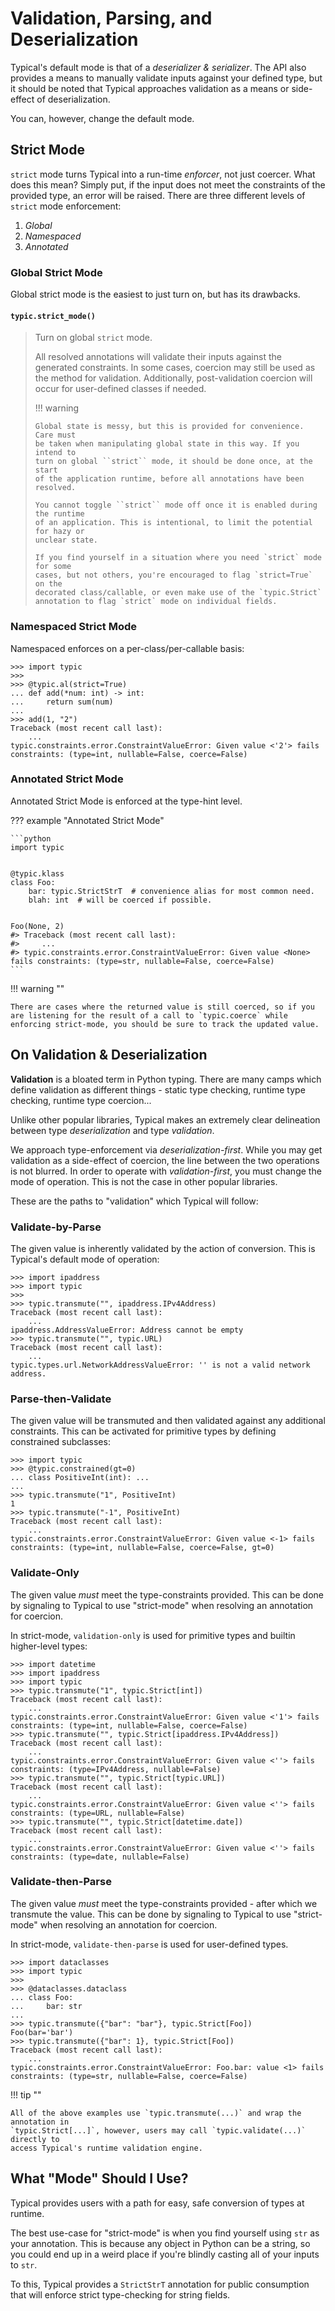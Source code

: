 # Validation, Parsing, and Deserialization
Typical's default mode is that of a *deserializer & serializer*. The
API also provides a means to manually validate inputs against your
defined type, but it should be noted that Typical approaches
validation as a means or side-effect of deserialization.

You can, however, change the default mode.

## Strict Mode

`strict` mode turns Typical into a run-time *enforcer*, not just
coercer. What does this mean? Simply put, if the input does not meet
the constraints of the provided type, an error will be raised. There
are three different levels of `strict` mode enforcement:

1. *Global*
2. *Namespaced*
3. *Annotated*

### Global Strict Mode
Global strict mode is the easiest to just turn on, but has its
drawbacks.

#### `typic.strict_mode()`
> Turn on global ``strict`` mode.
>
> All resolved annotations will validate their inputs against the generated
> constraints. In some cases, coercion may still be used as the method for
> validation. Additionally, post-validation coercion will occur for
> user-defined classes if needed.
>
> !!! warning
>
>     Global state is messy, but this is provided for convenience. Care must
>     be taken when manipulating global state in this way. If you intend to
>     turn on global ``strict`` mode, it should be done once, at the start
>     of the application runtime, before all annotations have been resolved.
>     
>     You cannot toggle ``strict`` mode off once it is enabled during the runtime
>     of an application. This is intentional, to limit the potential for hazy or
>     unclear state.
>     
>     If you find yourself in a situation where you need `strict` mode for some
>     cases, but not others, you're encouraged to flag `strict=True` on the
>     decorated class/callable, or even make use of the `typic.Strict` 
>     annotation to flag `strict` mode on individual fields.


### Namespaced Strict Mode

Namespaced enforces on a per-class/per-callable basis:


    >>> import typic
    >>>
    >>> @typic.al(strict=True)
    ... def add(*num: int) -> int:
    ...     return sum(num)
    ...
    >>> add(1, "2")
    Traceback (most recent call last):
        ...
    typic.constraints.error.ConstraintValueError: Given value <'2'> fails constraints: (type=int, nullable=False, coerce=False)

### Annotated Strict Mode

Annotated Strict Mode is enforced at the type-hint level.

??? example "Annotated Strict Mode"

    ```python
    import typic
    
    
    @typic.klass
    class Foo:
        bar: typic.StrictStrT  # convenience alias for most common need.
        blah: int  # will be coerced if possible.
    
    
    Foo(None, 2)
    #> Traceback (most recent call last):
    #>     ...
    #> typic.constraints.error.ConstraintValueError: Given value <None> fails constraints: (type=str, nullable=False, coerce=False)
    ```

!!! warning ""

    There are cases where the returned value is still coerced, so if you
    are listening for the result of a call to `typic.coerce` while
    enforcing strict-mode, you should be sure to track the updated value.

## On Validation & Deserialization

**Validation** is a bloated term in Python typing. There are many
camps which define validation as different things - static type
checking, runtime type checking, runtime type coercion...

Unlike other popular libraries, Typical makes an extremely clear
delineation between type *deserialization* and type *validation*.

We approach type-enforcement via *deserialization-first*. While you
may get validation as a side-effect of coercion, the line between the
two operations is not blurred. In order to operate with
*validation-first*, you must change the mode of operation. This is not
the case in other popular libraries.

These are the paths to "validation" which Typical will follow:

### Validate-by-Parse

The given value is inherently validated by the action of
conversion. This is Typical's default mode of operation:

    >>> import ipaddress
    >>> import typic
    >>>
    >>> typic.transmute("", ipaddress.IPv4Address)
    Traceback (most recent call last):
        ...
    ipaddress.AddressValueError: Address cannot be empty
    >>> typic.transmute("", typic.URL)
    Traceback (most recent call last):
        ...
    typic.types.url.NetworkAddressValueError: '' is not a valid network address.


### Parse-then-Validate

The given value will be transmuted and then validated against any
additional constraints. This can be activated for primitive types by
defining constrained subclasses:



    >>> import typic
    >>> @typic.constrained(gt=0)
    ... class PositiveInt(int): ...
    ...
    >>> typic.transmute("1", PositiveInt)
    1
    >>> typic.transmute("-1", PositiveInt)
    Traceback (most recent call last):
        ...
    typic.constraints.error.ConstraintValueError: Given value <-1> fails constraints: (type=int, nullable=False, coerce=False, gt=0)


### Validate-Only

The given value *must* meet the type-constraints provided. This can be
done by signaling to Typical to use "strict-mode" when resolving an
annotation for coercion.

In strict-mode, `validation-only` is used for primitive
types and builtin higher-level types:



    >>> import datetime
    >>> import ipaddress
    >>> import typic
    >>> typic.transmute("1", typic.Strict[int])
    Traceback (most recent call last):
        ...
    typic.constraints.error.ConstraintValueError: Given value <'1'> fails constraints: (type=int, nullable=False, coerce=False)
    >>> typic.transmute("", typic.Strict[ipaddress.IPv4Address])
    Traceback (most recent call last):
        ...
    typic.constraints.error.ConstraintValueError: Given value <''> fails constraints: (type=IPv4Address, nullable=False)
    >>> typic.transmute("", typic.Strict[typic.URL])
    Traceback (most recent call last):
        ...
    typic.constraints.error.ConstraintValueError: Given value <''> fails constraints: (type=URL, nullable=False)
    >>> typic.transmute("", typic.Strict[datetime.date])
    Traceback (most recent call last):
        ...
    typic.constraints.error.ConstraintValueError: Given value <''> fails constraints: (type=date, nullable=False)




### Validate-then-Parse

The given value *must* meet the type-constraints provided - after
which we transmute the value. This can be done by signaling to
Typical to use "strict-mode" when resolving an annotation for
coercion.

In strict-mode, `validate-then-parse` is used for user-defined types.



    >>> import dataclasses
    >>> import typic
    >>>
    >>> @dataclasses.dataclass
    ... class Foo:
    ...     bar: str
    ...
    >>> typic.transmute({"bar": "bar"}, typic.Strict[Foo])
    Foo(bar='bar')
    >>> typic.transmute({"bar": 1}, typic.Strict[Foo])
    Traceback (most recent call last):
        ...
    typic.constraints.error.ConstraintValueError: Foo.bar: value <1> fails constraints: (type=str, nullable=False, coerce=False)


!!! tip ""

    All of the above examples use `typic.transmute(...)` and wrap the annotation in
    `typic.Strict[...]`, however, users may call `typic.validate(...)` directly to
    access Typical's runtime validation engine.


## What "Mode" Should I Use?

Typical provides users with a path for easy, safe conversion of
types at runtime.

The best use-case for "strict-mode" is when you find yourself using
`str` as your annotation. This is because any object in Python can be
a string, so you could end up in a weird place if you're blindly
casting all of your inputs to `str`.

To this, Typical provides a `StrictStrT` annotation for public
consumption that will enforce strict type-checking for string fields.


